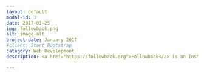 ```yaml
---
layout: default
modal-id: 1
date: 2017-01-25
img: followback.png
alt: image-alt
project-date: January 2017
#client: Start Bootstrap
category: Web Development
description: <a href="https://followback.org">Followback</a> is an Instagram Bot SaaS web application built with Python-Flask, MySQL, Redis, HTML, CSS, Bootstrap, Javascript, hosted on a Linux Apache server.

---
```

